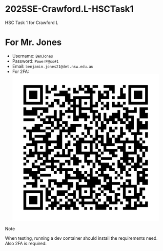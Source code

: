 # 2025SE-Crawford.L-HSCTask1

HSC Task 1 for Crawford L

# For Mr. Jones

-   Username: `BenJones`
-   Password: `PowerP@ss#1`
-   Email: `benjamin.jones21@det.nsw.edu.au`
-   For 2FA:
    ![Project Image](download.png)

> [!NOTE]
> When testing, running a dev container should install the requirements need. Also 2FA is required.
